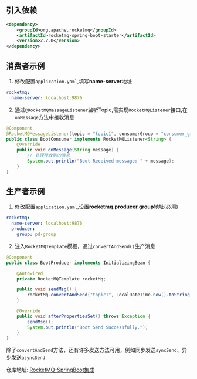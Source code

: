 ## 引入依赖

```xml
<dependency>
    <groupId>org.apache.rocketmq</groupId>
    <artifactId>rocketmq-spring-boot-starter</artifactId>
    <version>2.2.0</version>
</dependency>
```

## 消费者示例

1. 修改配置`application.yaml`,填写**name-server**地址
```yaml
rocketmq:
  name-server: localhost:9876
```

2. 通过`@RocketMQMessageListener`监听Topic,需实现`RocketMQListener`接口,在`onMessage`方法中接收消息
```java
@Component
@RocketMQMessageListener(topic = "topic1", consumerGroup = "consumer_group")
public class BootConsumer implements RocketMQListener<String> {
    @Override
    public void onMessage(String message) {
        // 处理接收到的消息
        System.out.println("Boot Received message: " + message);
    }
}
```

## 生产者示例
1. 修改配置`application.yaml`,设置**rocketmq.producer.group**地址(必须)
```yaml
rocketmq:
  name-server: localhost:9876
  producer:
    group: pd-group
```

2. 注入`RocketMQTemplate`模板，通过`convertAndSend()`生产消息
```java
@Component
public class BootProducer implements InitializingBean {

    @Autowired
    private RocketMQTemplate rocketMq;

    public void sendMsg() {
        rocketMq.convertAndSend("topic1", LocalDateTime.now().toString());
    }

    @Override
    public void afterPropertiesSet() throws Exception {
        sendMsg();
        System.out.println("Boot Send Successfully.");
    }
}
```
除了`convertAndSend`方法，还有许多发送方法可用，例如同步发送`syncSend`、异步发送`asyncSend`


仓库地址: [RocketMQ-SpringBoot集成](https://github.com/tangwenixng/learn-series/tree/master/learn-rocketmq/src/main/java/com/twx/learn/rocketmq/boot)
